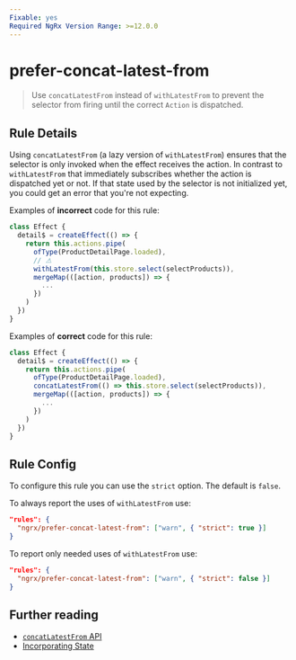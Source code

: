 ```yaml
---
Fixable: yes
Required NgRx Version Range: >=12.0.0
---
```


# prefer-concat-latest-from

> Use `concatLatestFrom` instead of `withLatestFrom` to prevent the selector from firing until the correct `Action` is dispatched.

<!-- Everything above this generated, do not edit -->
<!-- MANUAL-DOC:START -->

## Rule Details

Using `concatLatestFrom` (a lazy version of `withLatestFrom`) ensures that the selector is only invoked when the effect receives the action.
In contrast to `withLatestFrom` that immediately subscribes whether the action is dispatched yet or not. If that state used by the selector is not initialized yet, you could get an error that you're not expecting.

Examples of **incorrect** code for this rule:

```ts
class Effect {
  detail$ = createEffect(() => {
    return this.actions.pipe(
      ofType(ProductDetailPage.loaded),
      // ⚠
      withLatestFrom(this.store.select(selectProducts)),
      mergeMap(([action, products]) => {
        ...
      })
    )
  })
}
```

Examples of **correct** code for this rule:

```ts
class Effect {
  detail$ = createEffect(() => {
    return this.actions.pipe(
      ofType(ProductDetailPage.loaded),
      concatLatestFrom(() => this.store.select(selectProducts)),
      mergeMap(([action, products]) => {
        ...
      })
    )
  })
}
```

## Rule Config

To configure this rule you can use the `strict` option.
The default is `false`.

To always report the uses of `withLatestFrom` use:

```json
"rules": {
  "ngrx/prefer-concat-latest-from": ["warn", { "strict": true }]
}
```

To report only needed uses of `withLatestFrom` use:

```json
"rules": {
  "ngrx/prefer-concat-latest-from": ["warn", { "strict": false }]
}
```

## Further reading

- [`concatLatestFrom` API](https://ngrx.io/api/effects/concatLatestFrom)
- [Incorporating State](https://ngrx.io/guide/effects#incorporating-state)
